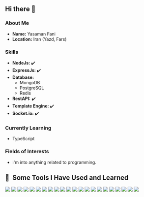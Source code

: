 ## Hi there 👋

### About Me
- **Name:** Yasaman Fani
- **Location:** Iran (Yazd, Fars)

### Skills
- **NodeJs:** ✔️
- **ExpressJs:** ✔️
- **Database:** 
  - MongoDB
  - PostgreSQL
  - Redis
- **RestAPI:** ✔️
- **Template Engine:** ✔️
- **Socket.io:** ✔️

### Currently Learning
- TypeScript

### Fields of Interests
- I'm into anything related to programming.

<h2> 🚀 &nbsp;Some Tools I Have Used and Learned</h2>
<p align="left">
  
<img src="https://cdn.jsdelivr.net/gh/devicons/devicon@latest/icons/nodejs/nodejs-original-wordmark.svg" />
<img src="https://cdn.jsdelivr.net/gh/devicons/devicon@latest/icons/mongodb/mongodb-original-wordmark.svg" />
<img src="https://cdn.jsdelivr.net/gh/devicons/devicon@latest/icons/mongoose/mongoose-original.svg" />
<img src="https://cdn.jsdelivr.net/gh/devicons/devicon@latest/icons/mysql/mysql-original-wordmark.svg" />  
<img src="https://cdn.jsdelivr.net/gh/devicons/devicon@latest/icons/javascript/javascript-plain.svg" />
<img src="https://cdn.jsdelivr.net/gh/devicons/devicon@latest/icons/express/express-original-wordmark.svg" /> 
<img src="https://cdn.jsdelivr.net/gh/devicons/devicon@latest/icons/notion/notion-plain.svg" />
<img src="https://cdn.jsdelivr.net/gh/devicons/devicon@latest/icons/npm/npm-original-wordmark.svg" />
<img src="https://cdn.jsdelivr.net/gh/devicons/devicon@latest/icons/postman/postman-plain.svg" />
<img src="https://cdn.jsdelivr.net/gh/devicons/devicon@latest/icons/postgresql/postgresql-plain-wordmark.svg" />
<img src="https://cdn.jsdelivr.net/gh/devicons/devicon@latest/icons/typescript/typescript-plain.svg" />
<img src="https://cdn.jsdelivr.net/gh/devicons/devicon@latest/icons/swagger/swagger-original-wordmark.svg" />
<img src="https://cdn.jsdelivr.net/gh/devicons/devicon@latest/icons/socketio/socketio-original-wordmark.svg" />
<img src="https://cdn.jsdelivr.net/gh/devicons/devicon@latest/icons/redis/redis-plain.svg" />
<img src="https://cdn.jsdelivr.net/gh/devicons/devicon@latest/icons/graphql/graphql-plain-wordmark.svg" /> 
<img src="https://cdn.jsdelivr.net/gh/devicons/devicon@latest/icons/bun/bun-original.svg" /> 
<img src="https://cdn.jsdelivr.net/gh/devicons/devicon@latest/icons/c/c-plain.svg" />  
<img src="https://cdn.jsdelivr.net/gh/devicons/devicon@latest/icons/html5/html5-plain-wordmark.svg" />
<img src="https://cdn.jsdelivr.net/gh/devicons/devicon@latest/icons/css3/css3-plain-wordmark.svg" />         
<img src="https://cdn.jsdelivr.net/gh/devicons/devicon@latest/icons/arduino/arduino-original-wordmark.svg" />
<img src="https://cdn.jsdelivr.net/gh/devicons/devicon@latest/icons/git/git-original.svg" /> 
<img src="https://cdn.jsdelivr.net/gh/devicons/devicon@latest/icons/github/github-original-wordmark.svg" />
          
          
</p>
  
  

<!--
**yasaman-f/yasaman-f** is a ✨ _special_ ✨ repository because its `README.md` (this file) appears on your GitHub profile.

Here are some ideas to get you started:

- 🔭 I’m currently working on ...
- 🌱 I’m currently learning ...
- 👯 I’m looking to collaborate on ...
- 🤔 I’m looking for help with ...
- 💬 Ask me about ...
- 📫 How to reach me: ...
- 😄 Pronouns: ...
- ⚡ Fun fact: ...
-->

